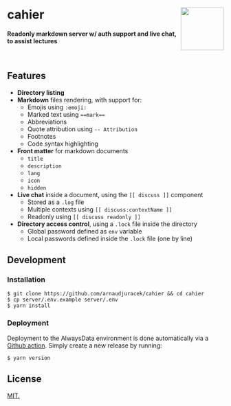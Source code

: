 # cahier <img src="https://emojipedia-us.s3.dualstack.us-west-1.amazonaws.com/thumbs/320/apple/285/notebook_1f4d3.png" width="100" align="right">
**Readonly markdown server w/ auth support and live chat, to assist lectures**

<br>

## Features

- **Directory listing**
- **Markdown** files rendering, with support for:
  - Emojis using `:emoji:`
  - Marked text using `==mark==`
  - Abbreviations
  - Quote attribution using `-- Attribution`
  - Footnotes
  - Code syntax highlighting
- **Front matter** for markdown documents
  - `title`
  - `description`
  - `lang`
  - `icon`
  - `hidden`
- **Live chat** inside a document, using the `[[ discuss ]]` component
  - Stored as a `.log` file
  - Multiple contexts using `[[ discuss:contextName ]]`
  - Readonly using `[[ discuss readonly ]]`
- **Directory access control**, using a `.lock` file inside the directory
  - Global password defined as `env` variable
  - Local passwords defined inside the `.lock` file (one by line)

## Development

### Installation

```console
$ git clone https://github.com/arnaudjuracek/cahier && cd cahier
$ cp server/.env.example server/.env
$ yarn install
```

### Deployment
Deployment to the AlwaysData environment is done automatically via a [Github action](.github/workflows/deploy-alwaysdata.yml). Simply create a new release by running:

```console
$ yarn version
```

## License

[MIT.](https://tldrlegal.com/license/mit-license)

